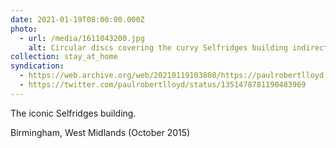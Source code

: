 ```yaml
---
date: 2021-01-19T08:00:00.000Z
photo:
  - url: /media/1611043200.jpg
    alt: Circular discs covering the curvy Selfridges building indirectly illuminated at night.
collection: stay_at_home
syndication:
  - https://web.archive.org/web/20210119103808/https://paulrobertlloyd.com/photos/1611043200/
  - https://twitter.com/paulrobertlloyd/status/1351478781190483969
---
```

The iconic Selfridges building.

Birmingham, West Midlands (October 2015)
